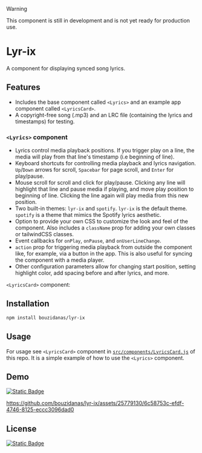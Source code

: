 >[!WARNING]
>This component is still in development and is not yet ready for production use.

# Lyr-ix

A component for displaying synced song lyrics.

## Features

- Includes the base component called `<Lyrics>` and an example app component called `<LyricsCard>`.
- A copyright-free song (.mp3) and an LRC file (containing the lyrics and timestamps) for testing.
  
### `<Lyrics>` component
- Lyrics control media playback positions. If you trigger play on a line, the media will play from that line's timestamp (i.e beginning of line).
- Keyboard shortcuts for controlling media playback and lyrics navigation. `Up`/`Down` arrows for scroll, `Spacebar` for page scroll, and `Enter` for play/pause.
- Mouse scroll for scroll and click for play/pause. Clicking any line will highlight that line and pause media if playing, and move play position to beginning of line. Clicking the line again will play media from this new position.
- Two built-in themes: `lyr-ix` and `spotify`. `lyr-ix` is the default theme. `spotify` is a theme that mimics the Spotify lyrics aesthetic.
- Option to provide your own CSS to customize the look and feel of the component. Also includes a `className` prop for adding your own classes or tailwindCSS classes.
- Event callbacks for `onPlay`, `onPause`, and `onUserLineChange`.
- `action` prop for triggering media playback from outside the component like, for example, via a button in the app. This is also useful for syncing the component with a media player.
- Other configuration parameters allow for changing start position, setting highlight color, add spacing before and after lyrics, and more.

`<LyricsCard>` component:

## Installation

```bash
npm install bouzidanas/lyr-ix 
```

## Usage

For usage see `<LyricsCard>` component in [`src/components/LyricsCard.js`](https://github.com/bouzidanas/lyr-ix/blob/master/src/components/LyricsCard.tsx) of this repo. It is a simple example of how to use the `<Lyrics>` component.

## Demo

[![Static Badge](https://img.shields.io/badge/Demo-415a77?style=for-the-badge)](https://lyr-ix.vercel.app/)

https://github.com/bouzidanas/lyr-ix/assets/25779130/6c58753c-efdf-4746-8125-eccc3096dad0


## License

[![Static Badge](https://img.shields.io/badge/License-MIT-415a77?style=for-the-badge)](https://github.com/bouzidanas/lyr-ix/blob/master/LICENSE)
